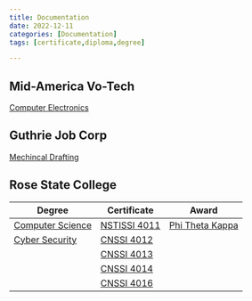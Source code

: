 ```yaml
---
title: Documentation
date: 2022-12-11
categories: [Documentation]
tags: [certificate,diploma,degree]

---
```


## Mid-America Vo-Tech

[Computer Electronics](/PDF-Doc-Folder/midamericacert.pdf)

## Guthrie Job Corp

[Mechincal Drafting](/PDF-Doc-Folder/draftingcert.pdf)

## Rose State College

| Degree                                                   | Certificate                                   | Award                                                 |
| -------------------------------------------------------- | --------------------------------------------- | ----------------------------------------------------- |
| [Computer Science](/PDF-Doc-Folder/AAS-DBDEV-Degree.pdf) | [NSTISSI 4011](/PDF-Doc-Folder/cnssi4011.pdf) | [Phi Theta Kappa](/PDF-Doc-Folder/ptk_membership.pdf) |
| [Cyber Security](/PDF-Doc-Folder/AAS-NET-CYB-Degree.pdf) | [CNSSI 4012](/PDF-Doc-Folder/cnssi4012.pdf)   |                                                       |
|                                                          | [CNSSI 4013](/PDF-Doc-Folder/cnssi4013.pdf)   |                                                       |
|                                                          | [CNSSI 4014](/PDF-Doc-Folder/cnssi4014.pdf)   |                                                       |
|                                                          | [CNSSI 4016](/PDF-Doc-Folder/cnssi4016.pdf)   |                                                       |
